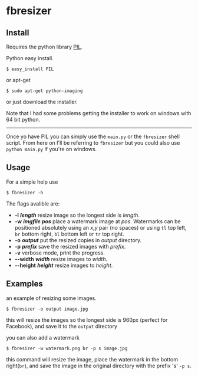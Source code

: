 
fbresizer
=========


Install
-------

Requires the python library [PIL](http://www.pythonware.com/products/pil/).

Python easy install.

    $ easy_install PIL

or apt-get

    $ sudo apt-get python-imaging

or just download the installer.

Note that I had some problems getting the installer to work on windows with 64 bit python.

---

Once yo have PIL you can simply use the `main.py` or the `fbresizer` shell script.
From here on I'll be referring to `fbresizer` but you could also use `python main.py` if you're on windows.


Usage
-----

For a simple help use

    $ fbresizer -h

The flags avalible are:

- __-l__ ___length___ resize image so the longest side is _length_.
- __-w__ ___imgfile pos___ place a watermark image at _pos_. Watermarks can be positioned absolutely using an _x,y_ pair (no spaces) or using `tl` top left, `br` bottom right, `bl` bottom left or `tr` top right.
- __-o__ ___output___ put the resized copies in _output_ directory.
- __-p__ ___prefix___ save the resized images with _prefix_.
- __-v__ verbose mode, print the progress.
- __--width__ ___width___ resize images to _width_.
- __--height__ ___height___ resize images to _height_.


Examples
--------

an example of resizing some images.

    $ fbresizer -o output image.jpg

this will resize the images so the longest side is 960px (perfect for Facebook),
and save it to the `output` directory

you can also add a watermark

    $ fbresizer -w watermark.png br -p s image.jpg

this command will resize the image, place the watermark in the bottom right(`br`),
and save the image in the original directory with the prefix 's' `-p s`.
